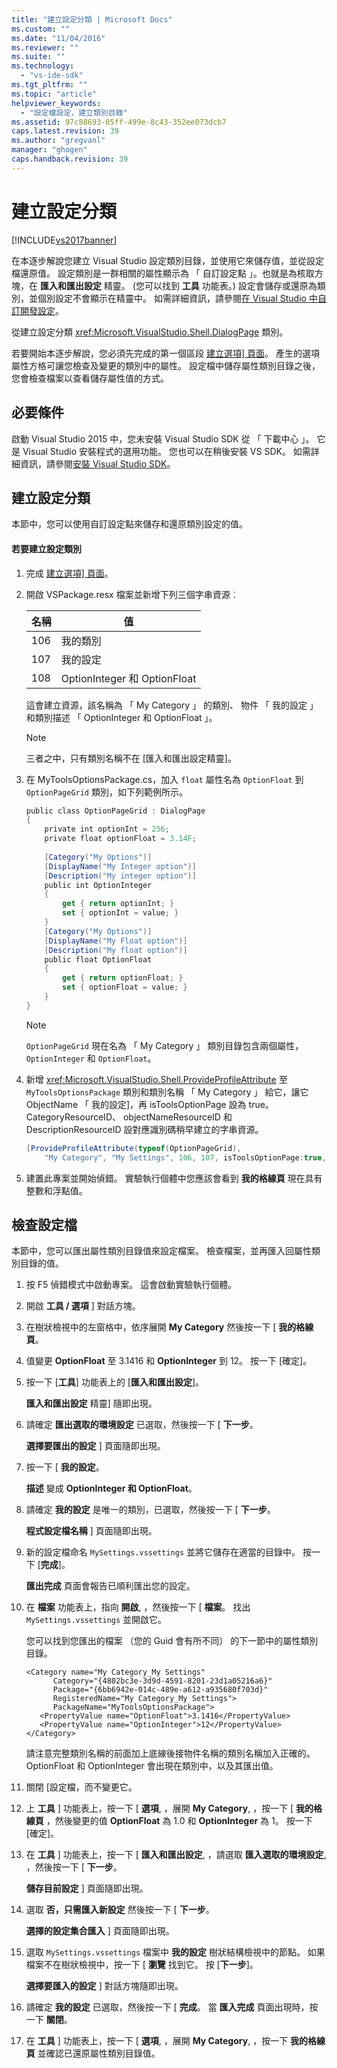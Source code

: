 ```yaml
---
title: "建立設定分類 | Microsoft Docs"
ms.custom: ""
ms.date: "11/04/2016"
ms.reviewer: ""
ms.suite: ""
ms.technology: 
  - "vs-ide-sdk"
ms.tgt_pltfrm: ""
ms.topic: "article"
helpviewer_keywords: 
  - "設定檔設定，建立類別目錄"
ms.assetid: 97c88693-05ff-499e-8c43-352ee073dcb7
caps.latest.revision: 39
ms.author: "gregvanl"
manager: "ghogen"
caps.handback.revision: 39
---
```

# 建立設定分類
[!INCLUDE[vs2017banner](../code-quality/includes/vs2017banner.md)]

在本逐步解說您建立 Visual Studio 設定類別目錄，並使用它來儲存值，並從設定檔還原值。 設定類別是一群相關的屬性顯示為 「 自訂設定點 」。也就是為核取方塊，在 **匯入和匯出設定** 精靈。 \(您可以找到 **工具** 功能表。\) 設定會儲存或還原為類別，並個別設定不會顯示在精靈中。 如需詳細資訊，請參閱[在 Visual Studio 中自訂開發設定](http://msdn.microsoft.com/zh-tw/22c4debb-4e31-47a8-8f19-16f328d7dcd3)。  
  
 從建立設定分類 <xref:Microsoft.VisualStudio.Shell.DialogPage> 類別。  
  
 若要開始本逐步解說，您必須先完成的第一個區段 [建立選項\] 頁面](../Topic/Creating%20an%20Options%20Page.md)。 產生的選項屬性方格可讓您檢查及變更的類別中的屬性。 設定檔中儲存屬性類別目錄之後，您會檢查檔案以查看儲存屬性值的方式。  
  
## 必要條件  
 啟動 Visual Studio 2015 中，您未安裝 Visual Studio SDK 從 「 下載中心 」。 它是 Visual Studio 安裝程式的選用功能。 您也可以在稍後安裝 VS SDK。 如需詳細資訊，請參閱[安裝 Visual Studio SDK](../extensibility/installing-the-visual-studio-sdk.md)。  
  
## 建立設定分類  
 本節中，您可以使用自訂設定點來儲存和還原類別設定的值。  
  
#### 若要建立設定類別  
  
1.  完成 [建立選項\] 頁面](../Topic/Creating%20an%20Options%20Page.md)。  
  
2.  開啟 VSPackage.resx 檔案並新增下列三個字串資源︰  
  
    |名稱|值|  
    |--------|-------|  
    |106|我的類別|  
    |107|我的設定|  
    |108|OptionInteger 和 OptionFloat|  
  
     這會建立資源，該名稱為 「 My Category 」 的類別、 物件 「 我的設定 」 和類別描述 「 OptionInteger 和 OptionFloat 」。  
  
    > [!NOTE]
    >  三者之中，只有類別名稱不在 \[匯入和匯出設定精靈\]。  
  
3.  在 MyToolsOptionsPackage.cs，加入 `float` 屬性名為 `OptionFloat` 到 `OptionPageGrid` 類別，如下列範例所示。  
  
    ```c#  
    public class OptionPageGrid : DialogPage  
    {  
        private int optionInt = 256;  
        private float optionFloat = 3.14F;  
  
        [Category("My Options")]  
        [DisplayName("My Integer option")]  
        [Description("My integer option")]  
        public int OptionInteger  
        {  
            get { return optionInt; }  
            set { optionInt = value; }  
        }  
        [Category("My Options")]  
        [DisplayName("My Float option")]  
        [Description("My float option")]  
        public float OptionFloat  
        {  
            get { return optionFloat; }  
            set { optionFloat = value; }  
        }  
    }  
    ```  
  
    > [!NOTE]
    >  `OptionPageGrid` 現在名為 「 My Category 」 類別目錄包含兩個屬性， `OptionInteger` 和 `OptionFloat`。  
  
4.  新增 <xref:Microsoft.VisualStudio.Shell.ProvideProfileAttribute> 至 `MyToolsOptionsPackage` 類別和類別名稱 「 My Category 」 給它，讓它 ObjectName 「 我的設定\]，再 isToolsOptionPage 設為 true。 CategoryResourceID、 objectNameResourceID 和 DescriptionResourceID 設對應識別碼稍早建立的字串資源。  
  
    ```c#  
    [ProvideProfileAttribute(typeof(OptionPageGrid),   
        "My Category", "My Settings", 106, 107, isToolsOptionPage:true, DescriptionResourceID = 108)]  
    ```  
  
5.  建置此專案並開始偵錯。 實驗執行個體中您應該會看到 **我的格線頁** 現在具有整數和浮點值。  
  
## 檢查設定檔  
 本節中，您可以匯出屬性類別目錄值來設定檔案。 檢查檔案，並再匯入回屬性類別目錄的值。  
  
1.  按 F5 偵錯模式中啟動專案。 這會啟動實驗執行個體。  
  
2.  開啟 **工具 \/ 選項** \] 對話方塊。  
  
3.  在樹狀檢視中的左窗格中，依序展開 **My Category** 然後按一下 \[ **我的格線頁**。  
  
4.  值變更 **OptionFloat** 至 3.1416 和 **OptionInteger** 到 12。 按一下 \[確定\]。  
  
5.  按一下 \[**工具**\] 功能表上的 \[**匯入和匯出設定**\]。  
  
     **匯入和匯出設定** 精靈\] 隨即出現。  
  
6.  請確定 **匯出選取的環境設定** 已選取，然後按一下 \[ **下一步**。  
  
     **選擇要匯出的設定** \] 頁面隨即出現。  
  
7.  按一下 \[ **我的設定**。  
  
     **描述** 變成 **OptionInteger 和 OptionFloat**。  
  
8.  請確定 **我的設定** 是唯一的類別，已選取，然後按一下 \[ **下一步**。  
  
     **程式設定檔名稱** \] 頁面隨即出現。  
  
9. 新的設定檔命名 `MySettings.vssettings` 並將它儲存在適當的目錄中。 按一下 \[**完成**\]。  
  
     **匯出完成** 頁面會報告已順利匯出您的設定。  
  
10. 在 **檔案** 功能表上，指向 **開啟**, ，然後按一下 \[ **檔案**。 找出 `MySettings.vssettings` 並開啟它。  
  
     您可以找到您匯出的檔案 （您的 Guid 會有所不同） 的下一節中的屬性類別目錄。  
  
    ```  
    <Category name="My Category_My Settings"   
          Category="{4802bc3e-3d9d-4591-8201-23d1a05216a6}"   
          Package="{6bb6942e-014c-489e-a612-a935680f703d}"   
          RegisteredName="My Category_My Settings">  
          PackageName="MyToolsOptionsPackage">  
       <PropertyValue name="OptionFloat">3.1416</PropertyValue>   
       <PropertyValue name="OptionInteger">12</PropertyValue>   
    </Category>  
    ```  
  
     請注意完整類別名稱的前面加上底線後接物件名稱的類別名稱加入正確的。 OptionFloat 和 OptionInteger 會出現在類別中，以及其匯出值。  
  
11. 關閉 \[設定檔，而不變更它。  
  
12. 上 **工具** \] 功能表上，按一下 \[ **選項**, ，展開 **My Category**, ，按一下 \[ **我的格線頁** ，然後變更的值 **OptionFloat** 為 1.0 和 **OptionInteger** 為 1。 按一下 \[確定\]。  
  
13. 在 **工具** \] 功能表上，按一下 \[ **匯入和匯出設定**, ，請選取 **匯入選取的環境設定**, ，然後按一下 \[ **下一步**。  
  
     **儲存目前設定** \] 頁面隨即出現。  
  
14. 選取 **否，只需匯入新設定** 然後按一下 \[ **下一步**。  
  
     **選擇的設定集合匯入** \] 頁面隨即出現。  
  
15. 選取 `MySettings.vssettings` 檔案中 **我的設定** 樹狀結構檢視中的節點。 如果檔案不在樹狀檢視中，按一下 \[ **瀏覽** 找到它。 按 \[**下一步**\]。  
  
     **選擇要匯入的設定** \] 對話方塊隨即出現。  
  
16. 請確定 **我的設定** 已選取，然後按一下 \[ **完成**。 當 **匯入完成** 頁面出現時，按一下 **關閉**。  
  
17. 在 **工具** \] 功能表上，按一下 \[ **選項**, ，展開 **My Category**, ，按一下 **我的格線頁** 並確認已還原屬性類別目錄值。